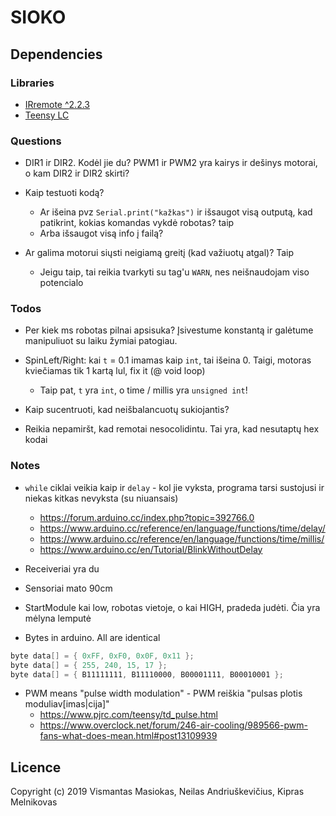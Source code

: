 # SIOKO

## Dependencies

### Libraries

- [IRremote ^2.2.3](https://github.com/z3t0/Arduino-IRremote)
- [Teensy LC](https://www.pjrc.com/teensy/td_download.html)

### Questions

- DIR1 ir DIR2. Kodėl jie du? PWM1 ir PWM2 yra kairys ir dešinys motorai, o kam DIR2 ir DIR2 skirti?

- Kaip testuoti kodą?

  - Ar išeina pvz `Serial.print("kažkas")` ir išsaugot visą outputą, kad patikrint, kokias komandas vykdė robotas? taip
  - Arba išsaugot visą info į failą?

- Ar galima motorui siųsti neigiamą greitį (kad važiuotų atgal)? Taip

  - Jeigu taip, tai reikia tvarkyti su tag'u `WARN`, nes neišnaudojam viso potencialo

### Todos

- Per kiek ms robotas pilnai apsisuka? Įsivestume konstantą ir galėtume manipuliuot su laiku žymiai patogiau.

- SpinLeft/Right: kai `t` = 0.1 imamas kaip `int`, tai išeina 0. Taigi, motoras kviečiamas tik 1 kartą lul, fix it (@ void loop)

  - Taip pat, `t` yra `int`, o time / millis yra `unsigned int`!

- Kaip sucentruoti, kad neišbalancuotų sukiojantis?

- Reikia nepamiršt, kad remotai nesocolidintu. Tai yra, kad nesutaptų hex kodai

### Notes

- `while` ciklai veikia kaip ir `delay` - kol jie vyksta, programa tarsi sustojusi ir niekas kitkas nevyksta (su niuansais)

  - https://forum.arduino.cc/index.php?topic=392766.0
  - https://www.arduino.cc/reference/en/language/functions/time/delay/
  - https://www.arduino.cc/reference/en/language/functions/time/millis/
  - https://www.arduino.cc/en/Tutorial/BlinkWithoutDelay

- Receiveriai yra du

* Sensoriai mato 90cm

- StartModule kai low, robotas vietoje, o kai HIGH, pradeda judėti. Čia yra mėlyna lemputė

* Bytes in arduino. All are identical

```cpp
byte data[] = { 0xFF, 0xF0, 0x0F, 0x11 };
byte data[] = { 255, 240, 15, 17 };
byte data[] = { B11111111, B11110000, B00001111, B00010001 };
```

- PWM means "pulse width modulation" - PWM reiškia "pulsas plotis moduliav[imas|cija]"
  - https://www.pjrc.com/teensy/td_pulse.html
  - https://www.overclock.net/forum/246-air-cooling/989566-pwm-fans-what-does-mean.html#post13109939

## Licence

Copyright (c) 2019 Vismantas Masiokas, Neilas Andriuškevičius, Kipras Melnikovas
